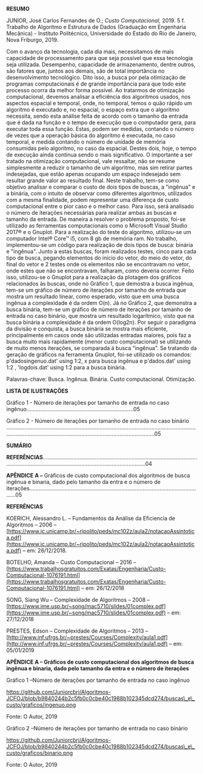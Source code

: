 **RESUMO**



JUNIOR, José Carlos Fernandes de O.; _Custo Computacional,_ 2019. 5 f. Trabalho de Algoritmo e Estrutura de Dados (Graduação em Engenharia Mecânica) - Instituto Politécnico, Universidade do Estado do Rio de Janeiro, Nova Friburgo, 2019.



Com o avanço da tecnologia, cada dia mais, necessitamos de mais capacidade de processamento para que seja possível que essa tecnologia seja utilizada. Desempenho, capacidade de armazenamento, dentre outros, são fatores que, juntos aos demais, são de total importância no desenvolvimento tecnológico. Dito isso, a busca por pela otimização de programas computacionais é de grande importância para que todo este processo ocorra da melhor forma possível. Ao tratarmos de otimização computacional, devemos analisar a eficiência dos algoritmos usados,  nos aspectos espacial e temporal, onde, no temporal, temos o quão rápido um algoritmo é executado e, no espacial, o espaço extra que o algoritmo necessita, sendo esta análise feita de acordo com o tamanho da entrada que é dada na função e o tempo de execução que o computador gera, para executar toda essa função. Estas, podem ser medidas, contando o número de vezes que a operação básica do algoritmo é executada, no caso temporal, e medida contando o número de unidade de memória consumidas pelo algoritmo, no caso da espacial. Destes dois, hoje, o tempo de execução ainda continua sendo o mais significativo. O importante a ser tratado na otimização computacional, vale ressaltar, não se resume simplesmente a reduzir o tamanho de um algoritmo, mas sim retirar partes indesejadas, que estão apenas ocupando um espaço indesejado sem resultar grande valor ao resultado final. Neste trabalho, tem-se como objetivo analisar e comparar o custo de dois tipos de buscas, a &quot;ingênua&quot; e a binária, com o intuito de observar como diferentes algoritmos, utilizados com a mesma finalidade, podem representar uma diferença de custo computacional entre o pior caso e o melhor caso.  Para isso, será analisado o número de iterações necessárias para realizar ambas as buscas e tamanho da entrada. De maneira a resolver o problema proposto, foi-se utilizado as ferramentas computacionais como o Microsoft Visual Studio 2017® e o Gnuplot. Para a realização do teste do algoritmo, utilizou-se um computador Intel® Core™ i5, com 8 gb de memória ram. No trabalho, implementou-se um código para realização de dois tipos de busca: binária e &quot;ingênua&quot;. Junto a estas buscas, foram realizados testes, cinco para cada tipo de busca, pegando elementos do início do vetor, do meio do vetor, do final do vetor e 2 testes onde os elementos não se encontravam no vetor, onde estes que não se encontravam, falharam, como deveria ocorrer. Feito isso, utilizou-se o Gnuplot para a realização da plotagem dos gráficos relacionados às buscas, onde no Gráfico 1, que demostra a busca ingênua, tem-se um gráfico de número de iterações por tamanho de entrada que mostra um resultado linear, como esperado, visto que em uma busca ingênua a complexidade é da ordem O(n). Já no Gráfico 2, que demonstra a busca binária, tem-se um gráfico de número de iterações por tamanho de entrada no caso binário, que mostra um resultado logarítmico, visto que na busca binária a complexidade é da ordem O(log2n). Por seguir o paradigma da divisão e conquista, a busca binária se mostra mais eficiente, principalmente em casos onde são utilizadas entradas maiores, pois faz a busca muito mais rapidamente (menor custo computacional) se utilizando de muito menos iterações, se comparada á busca &quot;ingênua&quot;. Se tratando da geração de gráficos na ferramenta Gnuplot, foi-se utilizado os comandos: p&#39;dadosingenuo.dat&#39; using 1:2, x para busca ingênua e p&#39;dados.dat&#39; using 1:2 , &#39;logdois.dat&#39; using 1:2 para a busca binária.

Palavras-chave: Busca. Ingênua. Binária. Custo computacional. Otimização.

                                                        
**LISTA DE ILUSTRAÇÕES**



Gráfico 1 - Número de iterações por tamanho de entrada no caso ingênuo......................................................................05

Gráfico 2 - Número de iterações por tamanho de entrada no caso binário .............................................................................................................................................................................................................................05







































**SUMÁRIO**



**REFERÊNCIAS**................................................................................................................................................................................................04

        
**APÊNDICE A –** Gráficos de custo computacional dos algoritmos de busca ingênua e binaria, dado pelo tamanho da entra e o número de iterações...................................................................................................................05





**REFERÊNCIAS**



KOERICH, Alessandro L. – Fundamentos da Análise da Eficiencia de Algoritmos – 2006 – [https://www.ic.unicamp.br/~ripolito/peds/mc102z/aula2/notacaoAssintotica.pdf](https://www.ic.unicamp.br/~ripolito/peds/mc102z/aula2/notacaoAssintotica.pdf) – em: 26/12/2018.

BOTELHO, Amanda – Custo Computacional – 2016 – [https://www.trabalhosgratuitos.com/Exatas/Engenharia/Custo-Computacional-1076191.html](https://www.trabalhosgratuitos.com/Exatas/Engenharia/Custo-Computacional-1076191.html)  –  em: 26/12/2018

SONG, Siang Wu – Complexidade de Algoritmos – 2008 – [https://www.ime.usp.br/~song/mac5710/slides/01complex.pdf](https://www.ime.usp.br/~song/mac5710/slides/01complex.pdf) – em: 27/12/2018

PRESTES, Edson – Complexidade de Algoritmos – 2013 – [http://www.inf.ufrgs.br/~prestes/Courses/Complexity/aula1.pdf](http://www.inf.ufrgs.br/~prestes/Courses/Complexity/aula1.pdf) – em: 05/01/2019



























**APÊNDICE A – Gráficos de custo computacional dos algoritmos de busca ingênua e binaria, dado pelo tamanho da entra e o número de iterações**



Gráfico 1 –Número de iterações por tamanho de entrada no caso ingênuo

https://github.com/Juniorcbrj/Algoritmos-JCFOJ/blob/b9840244b2c5fb0c0cbe40c1988b102345dcd274/buscas\_e\_custo/graficos/ingenuo.png

Fonte: O Autor, 2019



Gráfico 2 –Número de iterações por tamanho de entrada no caso binário

https://github.com/Juniorcbrj/Algoritmos-JCFOJ/blob/b9840244b2c5fb0c0cbe40c1988b102345dcd274/buscas\_e\_custo/graficos/binario.png

Fonte: O Autor, 2019
